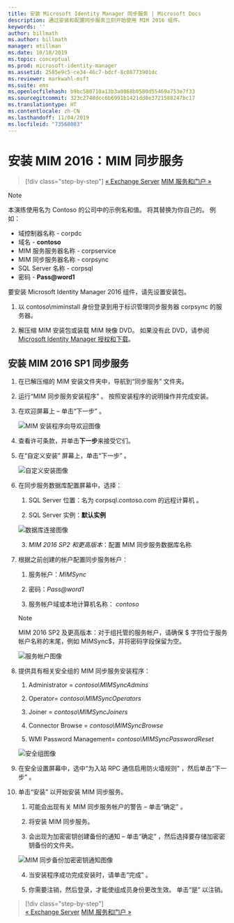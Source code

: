 ```yaml
---
title: 安装 Microsoft Identity Manager 同步服务 | Microsoft Docs
description: 通过安装和配置同步服务立刻开始使用 MIM 2016 组件。
keywords: ''
author: billmath
ms.author: billmath
manager: mtillman
ms.date: 10/18/2019
ms.topic: conceptual
ms.prod: microsoft-identity-manager
ms.assetid: 2585e9c5-ce34-46c7-bdcf-8c08773901dc
ms.reviewer: markwahl-msft
ms.suite: ems
ms.openlocfilehash: b9bc580710a13b3a0868b0580d55469a753e7f33
ms.sourcegitcommit: 323c2748dcc6b6991b1421dd8e3721588247bc17
ms.translationtype: HT
ms.contentlocale: zh-CN
ms.lasthandoff: 11/04/2019
ms.locfileid: "73568083"
---
```

# <a name="install-mim-2016-mim-synchronization-service"></a>安装 MIM 2016：MIM 同步服务

> [!div class="step-by-step"]
> [« Exchange Server](prepare-server-exchange.md)
> [MIM 服务和门户 »](install-mim-service-portal.md)
 
> [!NOTE]
> 本演练使用名为 Contoso 的公司中的示例名和值。 将其替换为你自己的。 例如：
> - 域控制器名称 - corpdc 
> - 域名 - **contoso**
> - MIM 服务服务器名称 - corpservice 
> - MIM 同步服务器名称 - corpsync 
> - SQL Server 名称 - corpsql 
> - 密码 - <strong>Pass@word1</strong>

要安装 Microsoft Identity Manager 2016 组件，请先设置安装包。

1. 以 contoso\miminstall  身份登录到用于标识管理同步服务器 corpsync  的服务器。

2. 解压缩 MIM 安装包或装载 MIM 映像 DVD。  如果没有此 DVD，请参阅 [Microsoft Identity Manager 授权和下载](microsoft-identity-manager-licensing.md)。

## <a name="install-mim-2016-sp1-synchronization-service"></a>安装 MIM 2016 SP1 同步服务

1. 在已解压缩的 MIM 安装文件夹中，导航到“同步服务”  文件夹。

2. 运行“MIM 同步服务安装程序”  。 按照安装程序的说明操作并完成安装。

3. 在欢迎屏幕上 – 单击“下一步”  。

    ![MIM 安装程序向导欢迎图像](media/install-mim-sync/MIM_Install1.png)

4. 查看许可条款，并单击**下一步**来接受它们。

5. 在“自定义安装”  屏幕上，单击“下一步”  。

    ![自定义安装图像](media/install-mim-sync/MIM_Install2.png)

6. 在同步服务数据库配置屏幕中，选择：

   1.  SQL Server 位置：名为 corpsql.contoso.com  的远程计算机  。

   2.  SQL Server 实例：**默认实例**

   ![数据库连接图像](media/install-mim-sync/MIM_Install3.png)

    3. *MIM 2016 SP2 和更高版本*：配置 MIM 同步服务数据库名称

7. 根据之前创建的帐户配置同步服务帐户：

   1. 服务帐户：*MIMSync*

   2. 密码：<em>Pass@word1</em>

   3. 服务帐户域或本地计算机名称： *contoso*

    >[!NOTE]
    >MIM 2016 SP2 及更高版本：对于组托管的服务帐户，请确保  $ 字符位于服务帐户名称的末尾，例如 MIMSync$，并将密码字段保留为空。

    ![服务帐户图像](media/install-mim-sync/MIM_Install4.png)

8. 提供具有相关安全组的 MIM 同步服务安装程序：

   1. Administrator = *contoso\MIMSyncAdmins*

   2. Operator= *contoso\MIMSyncOperators*

   3. Joiner = *contoso\MIMSyncJoiners*

   4. Connector Browse = *contoso\MIMSyncBrowse*

   5. WMI Password Management= *contoso\MIMSyncPasswordReset*

   ![安全组图像](media/install-mim-sync/MIM_Install5.png)

9. 在安全设置屏幕中，选中“为入站 RPC 通信启用防火墙规则”  ，然后单击“下一步”  。

10. 单击“安装”  以开始安装 MIM 同步服务。

    1. 可能会出现有关 MIM 同步服务帐户的警告 – 单击“确定”  。

    2. 将安装 MIM 同步服务。

    3. 会出现为加密密钥创建备份的通知 – 单击“确定”  ，然后选择要存储加密密钥备份的文件夹。

    ![MIM 同步备份加密密钥通知图像](media/MIM-Install7.png)

    4. 当安装程序成功完成安装时，请单击“完成”  。

    5. 你需要注销，然后登录，才能使组成员身份更改生效。 单击“是”  以注销。

> [!div class="step-by-step"]  
> [« Exchange Server](prepare-server-exchange.md)
> [MIM 服务和门户 »](install-mim-service-portal.md)
